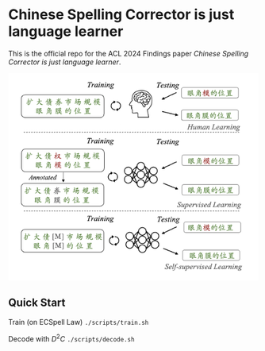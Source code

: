 # Chinese Spelling Corrector is just language learner

This is the official repo for the ACL 2024 Findings paper *Chinese Spelling Corrector is just language learner*.

![img](https://github.com/Jianglai-0023/self-supervised-csc/blob/main/figs/fig1.png)

## Quick Start

Train (on ECSpell Law)
`./scripts/train.sh`

Decode with $D^2C$
`./scripts/decode.sh`


